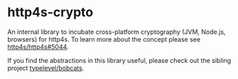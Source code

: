 # http4s-crypto

An internal library to incubate cross-platform cryptography (JVM, Node.js, browsers) for http4s.
To learn more about the concept please see [http4s/http4s#5044](https://github.com/http4s/http4s/issues/5044).

If you find the abstractions in this library useful, please check out the sibling project [typelevel/bobcats](https://github.com/typelevel/bobcats).
